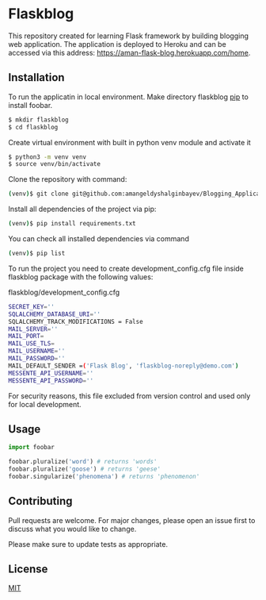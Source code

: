 # Flaskblog

This repository created for learning Flask framework by building blogging web application. The application is deployed to Heroku and can be accessed via this address: https://aman-flask-blog.herokuapp.com/home.

## Installation

To run the applicatin in local environment. Make directory flaskblog [pip](https://pip.pypa.io/en/stable/) to install foobar.

```bash
$ mkdir flaskblog
$ cd flaskblog
```
Create virtual environment with built in python venv module and activate it
```bash
$ python3 -m venv venv
$ source venv/bin/activate
```
Clone the repository with command:
```bash
(venv)$ git clone git@github.com:amangeldyshalginbayev/Blogging_Application.git
```
Install all dependencies of the project via pip:
```bash
(venv)$ pip install requirements.txt
```
You can check all installed dependencies via command
```bash
(venv)$ pip list
```
To run the project you need to create development_config.cfg file inside flaskblog package with the following values:

flaskblog/development_config.cfg
```bash
SECRET_KEY=''
SQLALCHEMY_DATABASE_URI=''
SQLALCHEMY_TRACK_MODIFICATIONS = False
MAIL_SERVER=''
MAIL_PORT=
MAIL_USE_TLS=
MAIL_USERNAME=''
MAIL_PASSWORD=''
MAIL_DEFAULT_SENDER =('Flask Blog', 'flaskblog-noreply@demo.com')
MESSENTE_API_USERNAME=''
MESSENTE_API_PASSWORD=''
```
For security reasons, this file excluded from version control and used only for local development.

## Usage

```python
import foobar

foobar.pluralize('word') # returns 'words'
foobar.pluralize('goose') # returns 'geese'
foobar.singularize('phenomena') # returns 'phenomenon'
```

## Contributing
Pull requests are welcome. For major changes, please open an issue first to discuss what you would like to change.

Please make sure to update tests as appropriate.

## License
[MIT](https://choosealicense.com/licenses/mit/)